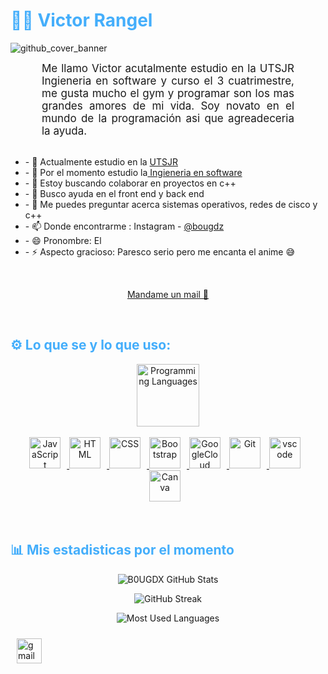 <h1 style="color: #44AEFB;"> 👨‍💻 Victor Rangel </h1>

![github_cover_banner](https://giphy.com/embed/axnFGXT6MzvgY.gif)
<div>
<p align:"center" style="text-align: justify; margin: 0 50px; font-size: 17px;" >
    Me llamo Victor acutalmente estudio en la UTSJR Ingieneria en software y curso el 3 cuatrimestre,
    me gusta mucho el gym y programar son los mas grandes amores de mi vida.
    Soy novato en el mundo de la programación asi que agreadeceria la ayuda.
</div>
<br>
<div>
<ul>
  <li>- 🔭 Actualmente estudio en la <a href="https://www.utsjr.edu.mx/" target='_blank'>UTSJR</a> </li>
  <li>- 🌱 Por el momento estudio la<a href="https://www.utsjr.edu.mx/programaAcademico.php?carrera=TI.jpg" target='_blank'> Ingieneria en software </a></li>
  <li>- 👯 Estoy buscando colaborar en proyectos en c++ </li>
  <li>- 🤔 Busco ayuda en el front end y back end </li>
  <li>- 💬 Me puedes preguntar acerca sistemas operativos, redes de cisco y c++ </li>
  <li>- 📫 Donde encontrarme : Instagram - <a href="https://www.instagram.com/bougdz/" target='_blank'>@bougdz</a>
 <!--lo de arriba se hace en https://stackedit.io/app# --></li>
  <li>- 😄 Pronombre: El </li>
  <li>- ⚡ Aspecto gracioso: Paresco serio pero me encanta el anime 😅 </li>
  </div>
</ul>
<br>
<div align="center">

[Mandame un mail 🫡](mailto:manuelrm.ti22@utsjr.edu.mx)
</div>
</p>    
<br>
<!-- Languages and Tools -->

<h2 style="color: #44AEFB">⚙️ Lo que se y lo que uso:</h2>
<div align="center" style="display:block;">
    <img width="100px" alt="Programming Languages" src="https://user-images.githubusercontent.com/78341798/194531121-47b0119a-ce00-439d-b586-125f86acb098.png"/> 
</div>
<br>   
<!-- Icons Resources -->
<!-- https://devicon.dev/ -->
<!-- https://cdn.jsdelivr.net/npm/simple-icons@v3/icons/ -->
<div align="center">
  <a href="https://developer.mozilla.org/en-US/docs/Web/JavaScript" target="_blank" rel="noreferrer">
      <img  alt="JavaScript" height="50px" style="padding-right:10px;" src="https://cdn.jsdelivr.net/gh/devicons/devicon/icons/javascript/javascript-plain.svg"/>
  </a>

  <a href="https://developer.mozilla.org/en-US/docs/Web/HTML" target="_blank" rel="noreferrer">
      <img  alt="HTML" height="50px" style="padding-right:10px;" src="https://cdn.jsdelivr.net/gh/devicons/devicon/icons/html5/html5-original.svg"/>
  </a>
  <a href="https://developer.mozilla.org/en-US/docs/Web/CSS" target="_blank" rel="noreferrer">
      <img  alt="CSS" height="50px" style="padding-right:10px;" src="https://cdn.jsdelivr.net/gh/devicons/devicon/icons/css3/css3-original.svg"/>
  </a>
  <a href="https://getbootstrap.com/" target="_blank" rel="noreferrer">
      <img  alt="Bootstrap" height="50px" style="padding-right:10px;" src="https://cdn.jsdelivr.net/gh/devicons/devicon/icons/bootstrap/bootstrap-original.svg"/>
  </a> 
  <a href="https://cloud.google.com/" target="_blank" rel="noreferrer">
      <img  alt="GoogleCloud" height="50px" style="padding-right:10px;" src="https://cdn.jsdelivr.net/gh/devicons/devicon/icons/googlecloud/googlecloud-original.svg"/> 
  </a>
  <a href="https://git-scm.com/" target="_blank" rel="noreferrer">
      <img  alt="Git" height="50px" style="padding-right:10px;" src="https://cdn.jsdelivr.net/gh/devicons/devicon/icons/git/git-original.svg"/>
  </a>
  <a href="https://code.visualstudio.com/" target="_blank" rel="noreferrer">
      <img  alt="vscode" height="50px" style="padding-right:10px;"src="https://cdn.jsdelivr.net/gh/devicons/devicon/icons/vscode/vscode-original.svg"/>
  </a>
  <a href="https://www.canva.com/" target="_blank" rel="noreferrer">
      <img  alt="Canva" height="50px" style="padding-right:10px;" src="https://cdn.jsdelivr.net/gh/devicons/devicon/icons/canva/canva-original.svg"/> 
  </a>
</div>
<br>
<br>

<!-- Statistics -->

<h2 style="color: #44AEFB">📊 Mis estadisticas por el momento </h2>

<!-- Begin Stats Cards -->
<!-- Resources:  -->
<!-- Github & Languages Stats: https://github.com/anuraghazra/github-readme-stats --> 
<!-- Streak Stats: https://github.com/denvercoder1/github-readme-streak-stats -->
<!-- Change the value after ?username= to your GitHub username. -->
<div class="stats" align="center">

![B0UGDX GitHub Stats](https://github-readme-stats.vercel.app/api?username=victoMR&hide=stars&count_private=true&show_icons=true&theme=algolia&border_radius=20)

![GitHub Streak](https://streak-stats.demolab.com?user=victoMR&count_private=true&theme=algolia&border_radius=20)

<!-- ![Most Used Languages](https://github-readme-stats.vercel.app/api/top-langs/?username=KhaledBadranDev&show_icons=true&theme=algolia&border_radius=20) -->
    
<!-- compact programming languages layout -->
![Most Used Languages](https://github-readme-stats.vercel.app/api/top-langs/?username=victoMR&layout=compact&show_icons=true&theme=algolia&border_radius=20)
</div>
<!--  End Stats Cards -->
<!-- Begin Footer -->

<div>
    <a href="mailto:manuelrm.ti22@utsjr.edu.mx" target="_blank">
        <img style="margin:10px 10px 10px 10px;" src="https://user-images.githubusercontent.com/78341798/194531383-ddb2b774-5bb9-491c-b601-4a4a7d9792fb.svg" alt="gmail" width="40px"/>
    </a>
</div>
<!-- End Footer -->
